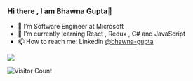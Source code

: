 ### Hi there , I am Bhawna Gupta👋

- 🔭 I’m Software Engineer at Microsoft
- 🌱 I’m currently learning React , Redux , C# and JavaScript
- 📫 How to reach me: Linkedin [@bhawna-gupta](https://www.linkedin.com/in/bhawna-gupta-512ba0197/)
<img src ="https://github-readme-stats.vercel.app/api?username=bhawna-gupta&&show_icons=true&title_color=ffffff&icon_color=bb2acf&text_color=daf7dc&bg_color=151515">


![Visitor Count](https://profile-counter.glitch.me/bhawna-gupta/count.svg)
